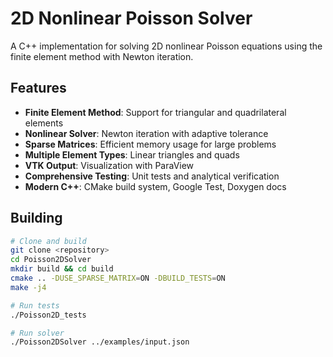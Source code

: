 # 2D Nonlinear Poisson Solver

A C++ implementation for solving 2D nonlinear Poisson equations using the finite element method with Newton iteration.

## Features

- **Finite Element Method**: Support for triangular and quadrilateral elements
- **Nonlinear Solver**: Newton iteration with adaptive tolerance
- **Sparse Matrices**: Efficient memory usage for large problems
- **Multiple Element Types**: Linear triangles and quads
- **VTK Output**: Visualization with ParaView
- **Comprehensive Testing**: Unit tests and analytical verification
- **Modern C++**: CMake build system, Google Test, Doxygen docs

## Building

```bash
# Clone and build
git clone <repository>
cd Poisson2DSolver
mkdir build && cd build
cmake .. -DUSE_SPARSE_MATRIX=ON -DBUILD_TESTS=ON
make -j4

# Run tests
./Poisson2D_tests

# Run solver
./Poisson2DSolver ../examples/input.json